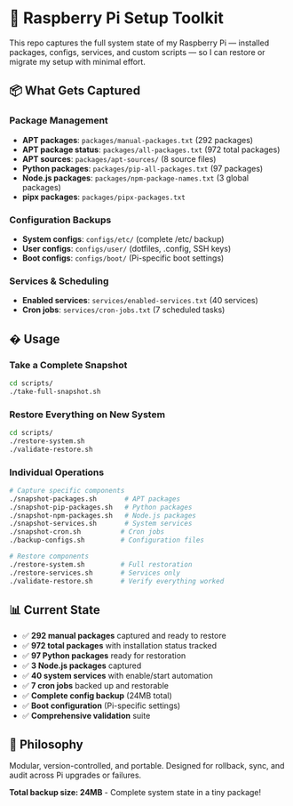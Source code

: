 # 🧰 Raspberry Pi Setup Toolkit

This repo captures the full system state of my Raspberry Pi — installed packages, configs, services, and custom scripts — so I can restore or migrate my setup with minimal effort.

## 📦 What Gets Captured

### Package Management
- **APT packages**: `packages/manual-packages.txt` (292 packages)
- **APT package status**: `packages/all-packages.txt` (972 total packages)  
- **APT sources**: `packages/apt-sources/` (8 source files)
- **Python packages**: `packages/pip-all-packages.txt` (97 packages)
- **Node.js packages**: `packages/npm-package-names.txt` (3 global packages)
- **pipx packages**: `packages/pipx-packages.txt`

### Configuration Backups
- **System configs**: `configs/etc/` (complete /etc/ backup)
- **User configs**: `configs/user/` (dotfiles, .config, SSH keys)
- **Boot configs**: `configs/boot/` (Pi-specific boot settings)

### Services & Scheduling
- **Enabled services**: `services/enabled-services.txt` (40 services)
- **Cron jobs**: `services/cron-jobs.txt` (7 scheduled tasks)

## � Usage

### Take a Complete Snapshot
```bash
cd scripts/
./take-full-snapshot.sh
```

### Restore Everything on New System
```bash
cd scripts/
./restore-system.sh
./validate-restore.sh
```

### Individual Operations
```bash
# Capture specific components
./snapshot-packages.sh       # APT packages
./snapshot-pip-packages.sh   # Python packages  
./snapshot-npm-packages.sh   # Node.js packages
./snapshot-services.sh       # System services
./snapshot-cron.sh          # Cron jobs
./backup-configs.sh         # Configuration files

# Restore components
./restore-system.sh         # Full restoration
./restore-services.sh       # Services only
./validate-restore.sh       # Verify everything worked
```

## 📊 Current State
- ✅ **292 manual packages** captured and ready to restore
- ✅ **972 total packages** with installation status tracked
- ✅ **97 Python packages** ready for restoration
- ✅ **3 Node.js packages** captured
- ✅ **40 system services** with enable/start automation
- ✅ **7 cron jobs** backed up and restorable
- ✅ **Complete config backup** (24MB total)
- ✅ **Boot configuration** (Pi-specific settings)
- ✅ **Comprehensive validation** suite

## 🧠 Philosophy
Modular, version-controlled, and portable. Designed for rollback, sync, and audit across Pi upgrades or failures.

**Total backup size: 24MB** - Complete system state in a tiny package!
